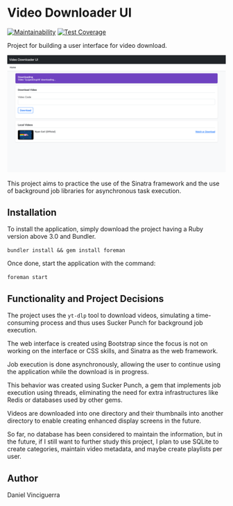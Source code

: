 # Video Downloader UI

[![Maintainability](https://api.codeclimate.com/v1/badges/ac38ba2861038f191dd2/maintainability)](https://codeclimate.com/github/dvinciguerra/video-downloader/maintainability)
[![Test Coverage](https://api.codeclimate.com/v1/badges/ac38ba2861038f191dd2/test_coverage)](https://codeclimate.com/github/dvinciguerra/video-downloader/test_coverage)

Project for building a user interface for video download.

![](./public/screenshot.png)

This project aims to practice the use of the Sinatra framework and the use of background job libraries for asynchronous task execution.

## Installation

To install the application, simply download the project having a Ruby version above 3.0 and Bundler.

`bundler install && gem install foreman`

Once done, start the application with the command:

`foreman start`

## Functionality and Project Decisions

The project uses the `yt-dlp` tool to download videos, simulating a time-consuming process and thus uses Sucker Punch for background job execution.

The web interface is created using Bootstrap since the focus is not on working on the interface or CSS skills, and Sinatra as the web framework.

Job execution is done asynchronously, allowing the user to continue using the application while the download is in progress.

This behavior was created using Sucker Punch, a gem that implements job execution using threads, eliminating the need for extra infrastructures like Redis or databases used by other gems.

Videos are downloaded into one directory and their thumbnails into another directory to enable creating enhanced display screens in the future.

So far, no database has been considered to maintain the information, but in the future, if I still want to further study this project, I plan to use SQLite to create categories, maintain video metadata, and maybe create playlists per user.

## Author

Daniel Vinciguerra
